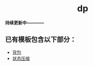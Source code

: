 # <div align="center">dp</div>

**持续更新中————**

## 已有模板包含以下部分：

- [背包](./背包/)
- [状态压缩](./状态压缩/README.md)
